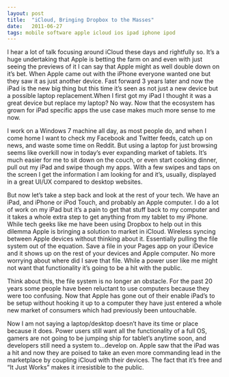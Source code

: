 ```yaml
---
layout: post
title:  "iCloud, Bringing Dropbox to the Masses"
date:   2011-06-27
tags: mobile software apple icloud ios ipad iphone ipod
---
```

I hear a lot of talk focusing around iCloud these days and rightfully so. It’s a huge undertaking that Apple is betting the farm on and even with just seeing the previews of it I can say that Apple might as well double down on it’s bet. When Apple came out with the iPhone everyone wanted one but they saw it as just another device. Fast forward 3 years later and now the iPad is the new big thing but this time it’s seen as not just a new device but a possible laptop replacement.When I first got my iPad I thought it was a great device but replace my laptop? No way. Now that the ecosystem has grown for iPad specific apps the use case makes much more sense to me now.

<!--more-->

I work on a Windows 7 machine all day, as most people do, and when I come home I want to check my Facebook and Twitter feeds, catch up on news, and waste some time on Reddit. But using a laptop for just browsing seems like overkill now in today’s ever expanding market of tablets. It’s much easier for me to sit down on the couch, or even start cooking dinner, pull out my iPad and swipe though my apps. With a few swipes and taps on the screen I get the information I am looking for and it’s, usually, displayed in a great UI/UX compared to desktop websites.

But now let’s take a step back and look at the rest of your tech. We have an iPad, and iPhone or iPod Touch, and probably an Apple computer. I do a lot of work on my iPad but it’s a pain to get that stuff back to my computer and it takes a whole extra step to get anything from my tablet to my iPhone. While tech geeks like me have been using Dropbox to help out in this dilemma Apple is bringing a solution to market in iCloud. Wireless syncing between Apple devices without thinking about it. Essentially pulling the file system out of the equation. Save a file in your Pages app on your iDevice and it shows up on the rest of your devices and Apple computer. No more worrying about where did I save that file. While a power user like me might not want that functionality it’s going to be a hit with the public.

Think about this, the file system is no longer an obstacle. For the past 20 years some people have been reluctant to use computers because they were too confusing. Now that Apple has gone out of their enable iPad’s to be setup without hooking it up to a computer they have just entered a whole new market of consumers which had previously been untouchable.

Now I am not saying a laptop/desktop doesn’t have its time or place because it does. Power users still want all the functionality of a full OS, gamers are not going to be jumping ship for tablet’s anytime soon, and developers still need a system to…develop on. Apple saw that the iPad was a hit and now they are poised to take an even more commanding lead in the marketplace by coupling iCloud with their devices. The fact that it’s free and “It Just Works” makes it irresistible to the public.
